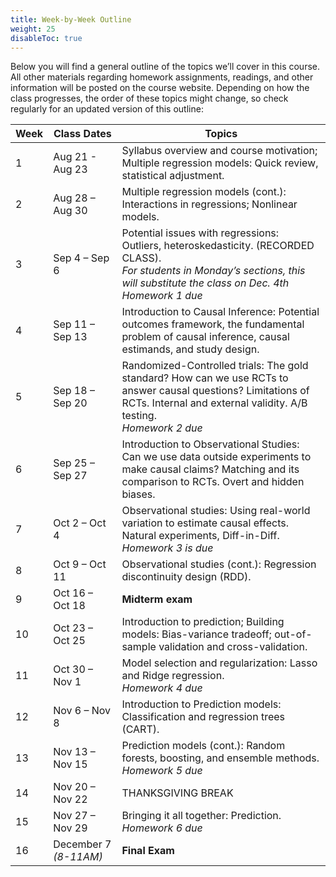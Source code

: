 ```yaml
---
title: Week-by-Week Outline
weight: 25
disableToc: true
---
```


Below you will find a general outline of the topics we’ll cover in this course. All other materials regarding homework assignments, readings, and other information will be posted on the course website. Depending on how the class progresses, the order of these topics might change, so check regularly for an updated version of this outline:

<table>
<thead>
<tr>
<th>Week</th>
<th>Class Dates</th>
<th>Topics</th>
</tr>
</thead>
<tbody>
<tr>
<td>1</td>
<td>Aug 21 - Aug 23</td>
<td>Syllabus overview and course motivation; Multiple regression models: Quick review, statistical adjustment.</td>
</tr>
<tr>
<td>2</td>
<td>Aug 28 – Aug 30</td>
<td>Multiple regression models (cont.): Interactions in regressions; Nonlinear models.</td>
</tr>
<tr>
<td>3</td>
<td>Sep 4 – Sep 6</td>
<td>Potential issues with regressions: Outliers, heteroskedasticity. (RECORDED CLASS).<br><i>For students in Monday’s sections, this will substitute the class on Dec. 4th</i><br><i>Homework 1 due</i></td>
</tr>
<tr>
<td>4</td>
<td>Sep 11 – Sep 13</td>
<td>Introduction to Causal Inference: Potential outcomes framework, the fundamental problem of causal inference, causal estimands, and study design.</td>
</tr>
<tr>
<td>5</td>
<td>Sep 18 – Sep 20</td>
<td>Randomized-Controlled trials: The gold standard? How can we use RCTs to answer causal questions? Limitations of RCTs. Internal and external validity. A/B testing. <br><i>Homework 2 due</i></td>
</tr>
<tr>
<td>6</td>
<td>Sep 25 – Sep 27</td>
<td>Introduction to Observational Studies: Can we use data outside experiments to make causal claims? Matching and its comparison to RCTs. Overt and hidden biases. </td>
</tr>
<tr>
<td>7</td>
<td>Oct 2 – Oct 4</td>
<td>Observational studies: Using real-world variation to estimate causal effects. Natural experiments, Diff-in-Diff. <br><i>Homework 3 is due</i></td>
</tr>
<tr>
<td>8</td>
<td>Oct 9 – Oct 11</td>
<td>Observational studies (cont.): Regression discontinuity design (RDD).</td>
</tr>
<tr>
<td>9</td>
<td>Oct 16 – Oct 18</td>
<td><b>Midterm exam</b></td>
</tr>
<tr>
<td>10</td>
<td>Oct 23 – Oct 25</td>
<td>Introduction to prediction; Building models: Bias-variance tradeoff; out-of-sample validation and cross-validation.</td>
</tr>
<tr>
<td>11</td>
<td>Oct 30 – Nov 1</td>
<td>Model selection and regularization: Lasso and Ridge regression.<br><i>Homework 4 due</i></td>
</tr>
<tr>
<td>12</td>
<td>Nov 6 – Nov 8</td>
<td>Introduction to Prediction models: Classification and regression trees (CART).</td>
</tr>
<tr>
<td>13</td>
<td>Nov 13 – Nov 15</td>
<td>Prediction models (cont.): Random forests, boosting, and ensemble methods.<br><i>Homework 5 due</i></td>
</tr>
<tr>
<td>14</td>
<td>Nov 20 – Nov 22</td>
<td>THANKSGIVING BREAK</td>
</tr>
<tr>
<td>15</td>
<td>Nov 27 – Nov 29</td>
<td>Bringing it all together: Prediction.<br><i>Homework 6 due</i></td>
</tr>
<tr>
<td>16</td>
<td>December 7 <i>(8-11AM)</i></td>
<td><b>Final Exam</b></td>
</tr>
</tbody>
</table>
